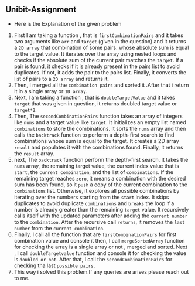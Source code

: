 ## Unibit-Assignment
- Here is the Explanation of the given problem

1. First I am taking a function , that is `firstCombinationPairs` and it takes two arguments like `arr` and `target` (given in the question) and it returns a `2D array` that combination of some pairs. whose absolute sum is equal to the target value. It iterates over the array using nested loops and checks if the absolute sum of the current pair matches the `target`. If a pair is found, it checks if it is already present in the pairs list to avoid duplicates. If not, it adds the pair to the pairs list. Finally, it converts the list of pairs to a `2D array` and returns it.
2. Then, I merged all the `combination pairs` and sorted it .After that i return it in a single array or `1D array`.
3. Next, I am taking a function , that is `doubleTargetValue` and it takes `target` that was given in question, it returns doubled target value or `target*2`.
5. Then, The `secondCombinationPairs` function takes an array of integers like `nums` and a target value like `target`. It initializes an empty list named `combinations` to store the combinations. It sorts the `nums` array and then calls the `backtrack` function to perform a depth-first search to find combinations whose sum is equal to the target. It creates a 2D array `result` and populates it with the combinations found. Finally, it returns the `result` array.
6. next, The `backtrack` function perform the depth-first search. It takes the `nums` array, the remaining target value, the current index value that is `start`, the `current combination`, and the list of `combinations`. If the remaining target reaches `zero`, it means a combination with the desired sum has been found, so it `push` a copy of the current combination to the `combinations` list. Otherwise, it explores all possible combinations by iterating over the numbers starting from the `start` index. It skips duplicates to avoid duplicate `combinations` and `breaks` the loop if a number is already greater than the remaining `target` value. It recursively calls itself with the updated parameters after adding the `current number` to the `combination`. After the recursive call `returns`, it removes the `last number` from the `current combination`.
7. Finally, I call all the function that are `firstCombinationPairs` for first combination value and console it then, I call `mergeSortedArray` function for checking the array is a single array or not , merged and sorted. Next , I call `doubleTargetvalue` function and console it for checking the value is `doubled or not`. After that, I call the `secondCombinationPairs` for checking tha last `possible pairs`. 
8. This way i solved this problem.If any queries are  arises please reach out to me.